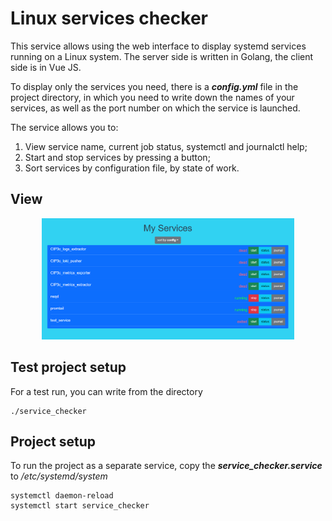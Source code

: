 # Linux services checker

This service allows using the web interface to display systemd services running on a Linux system. The server side is written in Golang, the client side is in Vue JS.

To display only the services you need, there is a ___config.yml___ file in the project directory, in which you need to write down the names of your services, as well as the port number on which the service is launched.

The service allows you to:
1. View service name, current job status, systemctl and journalctl help;
2. Start and stop services by pressing a button;
3. Sort services by configuration file, by state of work. 

## View
<p align="center">
<img  src="./readme_assets/1.png" width="80%">
</p>

## Test project setup
For a test run, you can write from the directory
```
./service_checker
```

## Project setup
To run the project as a separate service, copy the ___service_checker.service___ to _/etc/systemd/system_
```
systemctl daemon-reload
systemctl start service_checker
```
